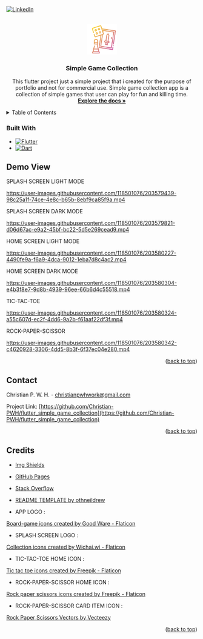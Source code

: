 <a name="readme-top"></a>

[![LinkedIn][linkedin-shield]][linkedin-url]

<!-- PROJECT LOGO -->
<br />
<div align="center">
  <a href="https://github.com/Christian-PWH/flutter_simple_game_collection">
    <img src="https://github.com/Christian-PWH/flutter_simple_game_collection/blob/master/assets/images/app_launcher.png" alt="Logo" width="80" height="80">
  </a>

<h3 align="center">Simple Game Collection</h3>

  <p align="center">
    This flutter project just a simple project that i created for the purpose of portfolio and not for commercial use.
    Simple game collection app is a collection of simple games that user can play for fun and killing time.
    <br />
    <a href="https://github.com/Christian-PWH/flutter_simple_game_collection"><strong>Explore the docs »</strong></a>
    <br />
  </p>
</div>



<!-- TABLE OF CONTENTS -->
<details>
  <summary>Table of Contents</summary>
  <ol>
    <li><a href="#demo-view">Demo View</a></li>
    <li><a href="#contact">Contact</a></li>
    <li><a href="#credits">Credits</a></li>
  </ol>
</details>



### Built With

* [![Flutter][Flutter.dev]][Flutter-url]
* [![Dart][Dart.dev]][Dart-url]


<!-- Demo-View -->
## Demo View

SPLASH SCREEN LIGHT MODE

https://user-images.githubusercontent.com/118501076/203579439-98c25a1f-74ce-4e8c-b65b-8ebf9ca85f9a.mp4

SPLASH SCREEN DARK MODE

https://user-images.githubusercontent.com/118501076/203579821-d06d67ac-e9a2-45bf-bc22-5d5e269cead9.mp4

HOME SCREEN LIGHT MODE

https://user-images.githubusercontent.com/118501076/203580227-4490fe9a-f6a9-4dca-9012-1eba7d8c4ac2.mp4

HOME SCREEN DARK MODE

https://user-images.githubusercontent.com/118501076/203580304-e4b3f8e7-9d8b-4939-96ee-66b6d4c55518.mp4

TIC-TAC-TOE

https://user-images.githubusercontent.com/118501076/203580324-a55c607d-ec2f-4dd6-9a2b-f61aaf22df3f.mp4

ROCK-PAPER-SCISSOR

https://user-images.githubusercontent.com/118501076/203580342-c4620928-3306-4dd5-8b3f-6f37ec04e280.mp4

<p align="right">(<a href="#readme-top">back to top</a>)</p>



<!-- CONTACT -->
## Contact

Christian P. W. H. - christianpwhwork@gmail.com

Project Link: [https://github.com/Christian-PWH/flutter_simple_game_collection](https://github.com/Christian-PWH/flutter_simple_game_collection)

<p align="right">(<a href="#readme-top">back to top</a>)</p>




<!-- CREDITS -->
## Credits

* [Img Shields](https://shields.io)
* [GitHub Pages](https://pages.github.com)
* [Stack Overflow](https://stackoverflow.com)
* [README TEMPLATE by othneildrew](https://github.com/othneildrew/Best-README-Template)

* APP LOGO :

<a href="https://www.flaticon.com/free-icons/board-game" title="board-game icons">Board-game icons created by Good Ware - Flaticon</a>

* SPLASH SCREEN LOGO :

<a href="https://www.flaticon.com/free-icons/collection" title="collection icons">Collection icons created by Wichai.wi - Flaticon</a>

* TIC-TAC-TOE HOME ICON :

<a href="https://www.flaticon.com/free-icons/tic-tac-toe" title="tic tac toe icons">Tic tac toe icons created by Freepik - Flaticon</a>

* ROCK-PAPER-SCISSOR HOME ICON :

<a href="https://www.flaticon.com/free-icons/rock-paper-scissors" title="rock paper scissors icons">Rock paper scissors icons created by Freepik - Flaticon</a>

* ROCK-PAPER-SCISSOR CARD ITEM ICON :

<a href="https://www.vecteezy.com/free-vector/rock-paper-scissors">Rock Paper Scissors Vectors by Vecteezy</a>

<p align="right">(<a href="#readme-top">back to top</a>)</p>


<!-- MARKDOWN LINKS & IMAGES -->
<!-- https://www.markdownguide.org/basic-syntax/#reference-style-links -->
[linkedin-shield]: https://img.shields.io/badge/-LinkedIn-black.svg?style=for-the-badge&logo=linkedin&colorB=555
[linkedin-url]: https://www.linkedin.com/in/christian-p-w-h-2a4638257/
[Dart.dev]: https://img.shields.io/badge/Dart-0175C2?style=for-the-badge&logo=dart&logoColor=white
[Dart-url]: https://dart.dev
[Flutter.dev]: https://img.shields.io/badge/Flutter-02569B?style=for-the-badge&logo=flutter&logoColor=white
[Flutter-url]: https://flutter.dev

